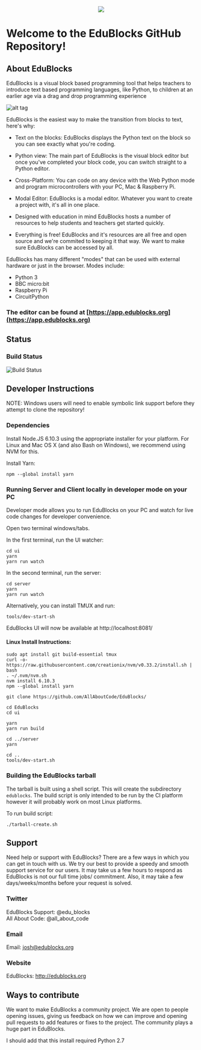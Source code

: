 <div style="text-align:center"><img src ="misc/edublock-logo_Final_edublocks_Blue-pink.png" /></div>

Welcome to the EduBlocks GitHub Repository!
===========================================

About EduBlocks
---------------
EduBlocks is a visual block based programming tool that helps teachers to introduce text based programming languages, like Python, to children at an earlier age via a drag and drop programming experience

![alt tag](misc/new-edublocks-app.png)

EduBlocks is the easiest way to make the transition from blocks to text, here's why:

* Text on the blocks:
EduBlocks displays the Python text on the block so you can see exactly what you're coding.

* Python view:
The main part of EduBlocks is the visual block editor but once you've completed your block code, you can switch straight to a Python editor.

* Cross-Platform:
You can code on any device with the Web Python mode and program microcontrollers with your PC, Mac & Raspberry Pi.

* Modal Editor:
EduBlocks is a modal editor. Whatever you want to create a project with, it's all in one place.

* Designed with education in mind
EduBlocks hosts a number of resources to help students and teachers get started quickly.

* Everything is free!
EduBlocks and it's resources are all free and open source and we're commited to keeping it that way. We want to make sure EduBlocks can be accessed by all.

EduBlocks has many different "modes" that can be used with external hardware or just in the browser. Modes include:

- Python 3
- BBC micro:bit
- Raspberry Pi
- CircuitPython

### The editor can be found at [https://app.edublocks.org](https://app.edublocks.org)

Status
---------------
### Build Status

![Build Status](https://jenkins.pi-supply.com/job/Edublocks%20Release/badge/icon)


Developer Instructions
----------------------

NOTE: Windows users will need to enable symbolic link support before they attempt to clone the repository!

### Dependencies

Install Node.JS 6.10.3 using the appropriate installer for your platform. For Linux and Mac OS X (and also Bash on Windows), we recommend using NVM for this.

Install Yarn:

    npm --global install yarn


### Running Server and Client locally in developer mode on your PC

Developer mode allows you to run EduBlocks on your PC and watch for live code changes for developer convenience.

Open two terminal windows/tabs.

In the first terminal, run the UI watcher:

    cd ui
    yarn
    yarn run watch

In the second terminal, run the server:

    cd server
    yarn
    yarn run watch

Alternatively, you can install TMUX and run:

    tools/dev-start-sh

EduBlocks UI will now be available at http://localhost:8081/

#### Linux Install Instructions:

    sudo apt install git build-essential tmux
    curl -o- https://raw.githubusercontent.com/creationix/nvm/v0.33.2/install.sh | bash
    . ~/.nvm/nvm.sh
    nvm install 6.10.3
    npm --global install yarn

    git clone https://github.com/AllAboutCode/EduBlocks/

    cd EduBlocks
    cd ui

    yarn
    yarn run build

    cd ../server
    yarn

    cd ..
    tools/dev-start.sh

### Building the EduBlocks tarball

The tarball is built using a shell script. This will create the subdirectory `edublocks`. The build script is only intended to be run by the CI platform however it will probably work on most Linux platforms.

To run build script:

    ./tarball-create.sh

Support
-------

Need help or support with EduBlocks? There are a few ways in which you can get in touch with us. We try our best to provide a speedy and smooth support service for our users. It may take us a few hours to respond as EduBlocks is not our full time jobs/ commitment. Also, it may take a few days/weeks/months before your request is solved.

### Twitter

EduBlocks Support: @edu_blocks
<br>
All About Code: @all_about_code

### Email

Email: josh@edublocks.org


### Website

EduBlocks: http://edublocks.org

Ways to contribute
-----------

We want to make EduBlocks a community project. We are open to people opening issues, giving us feedback on how we can improve and opening pull requests to add features or fixes to the project. The community plays a huge part in EduBlocks.

I should add that this install required Python 2.7
